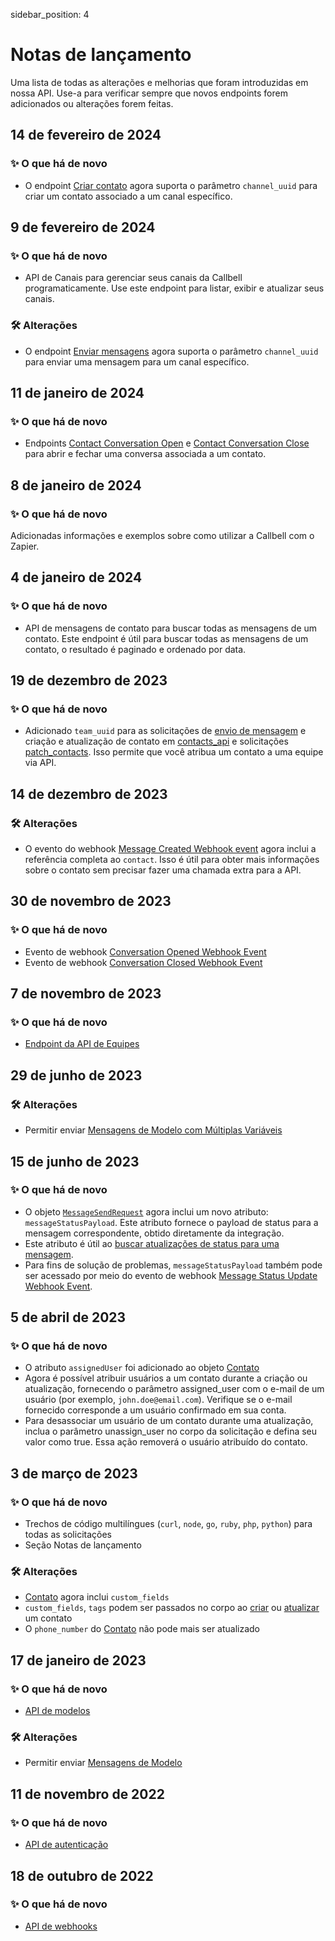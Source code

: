sidebar_position: 4

# Notas de lançamento

Uma lista de todas as alterações e melhorias que foram introduzidas em nossa API. Use-a para verificar sempre que novos endpoints forem adicionados ou alterações forem feitas.

## 14 de fevereiro de 2024

### ✨ O que há de novo

- O endpoint [Criar contato](/api/reference/contacts_api/post_contacts) agora suporta o parâmetro `channel_uuid` para criar um contato associado a um canal específico.

## 9 de fevereiro de 2024

### ✨ O que há de novo

- API de Canais para gerenciar seus canais da Callbell programaticamente. Use este endpoint para listar, exibir e atualizar seus canais.

### 🛠️ Alterações

- O endpoint [Enviar mensagens](/api/reference/messages_api/post_send_messages) agora suporta o parâmetro `channel_uuid` para enviar uma mensagem para um canal específico.

## 11 de janeiro de 2024

### ✨ O que há de novo

- Endpoints [Contact Conversation Open](/api/reference/contacts_api/post_contact_conversation_open) e [Contact Conversation Close](/api/reference/contacts_api/post_contact_conversation_close) para abrir e fechar uma conversa associada a um contato.

## 8 de janeiro de 2024

### ✨ O que há de novo

Adicionadas informações e exemplos sobre como utilizar a Callbell com o Zapier.

## 4 de janeiro de 2024

### ✨ O que há de novo

- API de mensagens de contato para buscar todas as mensagens de um contato. Este endpoint é útil para buscar todas as mensagens de um contato, o resultado é paginado e ordenado por data.

## 19 de dezembro de 2023

### ✨ O que há de novo

- Adicionado `team_uuid` para as solicitações de [envio de mensagem](/api/reference/messages_api/post_send_messages) e criação e atualização de contato em [contacts_api](/api/reference/contacts_api/post_contacts) e solicitações [patch_contacts](/api/reference/contacts_api/patch_contacts). Isso permite que você atribua um contato a uma equipe via API.

## 14 de dezembro de 2023

### 🛠️ Alterações

- O evento do webhook [Message Created Webhook event](/api/reference/webhooks/message_events/message_created) agora inclui a referência completa ao `contact`. Isso é útil para obter mais informações sobre o contato sem precisar fazer uma chamada extra para a API.

## 30 de novembro de 2023

### ✨ O que há de novo

- Evento de webhook [Conversation Opened Webhook Event](/api/reference/webhooks/conversation_events/conversation_opened)
- Evento de webhook [Conversation Closed Webhook Event](/api/reference/webhooks/conversation_events/conversation_closed)

## 7 de novembro de 2023

### ✨ O que há de novo

- [Endpoint da API de Equipes](/api/reference/teams_api/introduction)

## 29 de junho de 2023

### 🛠️ Alterações

- Permitir enviar [Mensagens de Modelo com Múltiplas Variáveis](/api/reference/messages_api/post_send_messages#send-multi-variables-template-messages)

## 15 de junho de 2023

### ✨ O que há de novo

- O objeto [`MessageSendRequest`](/api/reference/object_types/message_send_request) agora inclui um novo atributo: `messageStatusPayload`. Este atributo fornece o payload de status para a mensagem correspondente, obtido diretamente da integração.
- Este atributo é útil ao [buscar atualizações de status para uma mensagem](/api/reference/messages_api/get_message_status).
- Para fins de solução de problemas, `messageStatusPayload` também pode ser acessado por meio do evento de webhook [Message Status Update Webhook Event](/api/reference/webhooks/message_events/message_status_updated).

## 5 de abril de 2023

### ✨ O que há de novo

- O atributo `assignedUser` foi adicionado ao objeto [Contato](/api/reference/object_types/contact)
- Agora é possível atribuir usuários a um contato durante a criação ou atualização, fornecendo o parâmetro assigned_user com o e-mail de um usuário (por exemplo, `john.doe@email.com`). Verifique se o e-mail fornecido corresponde a um usuário confirmado em sua conta.
- Para desassociar um usuário de um contato durante uma atualização, inclua o parâmetro unassign_user no corpo da solicitação e defina seu valor como true. Essa ação removerá o usuário atribuído do contato.

## 3 de março de 2023

### ✨ O que há de novo

- Trechos de código multilíngues (`curl`, `node`, `go`, `ruby`, `php`, `python`) para todas as solicitações
- Seção Notas de lançamento

### 🛠️ Alterações

- [Contato](/api/reference/object_types/contact) agora inclui `custom_fields`
- `custom_fields`, `tags` podem ser passados no corpo ao [criar](/api/reference/contacts_api/post_contacts) ou [atualizar](/api/reference/contacts_api/post_contacts) um contato
- O `phone_number` do [Contato](/api/reference/object_types/contact) não pode mais ser atualizado

## 17 de janeiro de 2023

### ✨ O que há de novo

- [API de modelos](/api/reference/template_messages_api/introduction)

### 🛠️ Alterações

- Permitir enviar [Mensagens de Modelo](/api/reference/messages_api/post_send_messages#send-template-messages)

## 11 de novembro de 2022

### ✨ O que há de novo

- [API de autenticação](/api/reference/auth_api/introduction)

## 18 de outubro de 2022

### ✨ O que há de novo

- [API de webhooks](/api/reference/webhooks_api/introduction)
